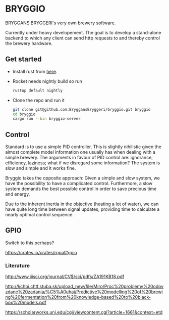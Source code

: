 # BRYGGIO

BRYGGANS BRYGGERI's very own brewery software.

Currently under heavy developement.
The goal is to develop a stand-alone backend to which any client can send http requests to and thereby control the brewery hardware.

## Get started

 - Install rust from [here](https://www.rust-lang.org/tools/install).

 - Rocket needs nightly build so run
   ```bash
   rustup default nightly
   ```

 - Clone the repo and run it
   ```bash
   git clone git@github.com:BryggansBryggeri/bryggio.git bryggio
   cd bryggio
   cargo run --bin bryggio-server
   ```

## Control

Standard is to use a simple PID controller. This is slightly nihilistic given the almost complete model information one usually has when dealing with a simple brewery.
The arguments in favour of PID control are: ignorance, efficiency, laziness; what if we disregard some information? The system is slow and simple and it works fine.

Bryggio takes the opposite approach: Given a simple and slow system, we have the possibility to have a complicated control. Furthermore, a slow system demands the best possible control in order to save precious time and energy.

Due to the inherent inertia in the objective (heating a lot of water), we can have quite long time between signal updates, providing time to calculate a nearly optimal control sequence.

## GPIO

Switch to this perhaps?

https://crates.io/crates/rppal#gpio

### Literature
http://www.iiisci.org/journal/CV$/sci/pdfs/ZA191KB18.pdf

http://kchbi.chtf.stuba.sk/upload_new/file/Miro/Proc%20problemy%20odovzdane%20zadania/%C5%A0uhaj/Predictive%20modelling%20of%20brewing%20fermentation%20from%20knowledge-based%20to%20black-box%20models.pdf

https://scholarworks.uni.edu/cgi/viewcontent.cgi?article=1661&context=etd
